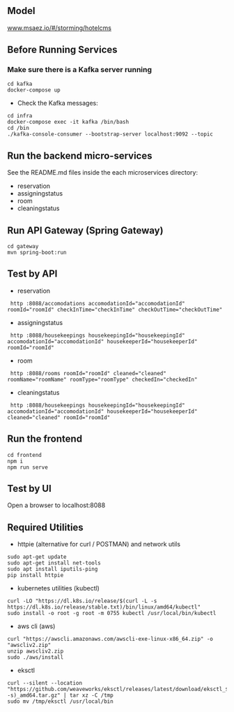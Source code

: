 # 

## Model
www.msaez.io/#/storming/hotelcms

## Before Running Services
### Make sure there is a Kafka server running
```
cd kafka
docker-compose up
```
- Check the Kafka messages:
```
cd infra
docker-compose exec -it kafka /bin/bash
cd /bin
./kafka-console-consumer --bootstrap-server localhost:9092 --topic
```

## Run the backend micro-services
See the README.md files inside the each microservices directory:

- reservation
- assigningstatus
- room
- cleaningstatus


## Run API Gateway (Spring Gateway)
```
cd gateway
mvn spring-boot:run
```

## Test by API
- reservation
```
 http :8088/accomodations accomodationId="accomodationId" roomId="roomId" checkInTime="checkInTime" checkOutTime="checkOutTime" 
```
- assigningstatus
```
 http :8088/housekeepings housekeepingId="housekeepingId" accomodationId="accomodationId" housekeeperId="housekeeperId" roomId="roomId" 
```
- room
```
 http :8088/rooms roomId="roomId" cleaned="cleaned" roomName="roomName" roomType="roomType" checkedIn="checkedIn" 
```
- cleaningstatus
```
 http :8088/housekeepings housekeepingId="housekeepingId" accomodationId="accomodationId" housekeeperId="housekeeperId" cleaned="cleaned" roomId="roomId" 
```


## Run the frontend
```
cd frontend
npm i
npm run serve
```

## Test by UI
Open a browser to localhost:8088

## Required Utilities

- httpie (alternative for curl / POSTMAN) and network utils
```
sudo apt-get update
sudo apt-get install net-tools
sudo apt install iputils-ping
pip install httpie
```

- kubernetes utilities (kubectl)
```
curl -LO "https://dl.k8s.io/release/$(curl -L -s https://dl.k8s.io/release/stable.txt)/bin/linux/amd64/kubectl"
sudo install -o root -g root -m 0755 kubectl /usr/local/bin/kubectl
```

- aws cli (aws)
```
curl "https://awscli.amazonaws.com/awscli-exe-linux-x86_64.zip" -o "awscliv2.zip"
unzip awscliv2.zip
sudo ./aws/install
```

- eksctl 
```
curl --silent --location "https://github.com/weaveworks/eksctl/releases/latest/download/eksctl_$(uname -s)_amd64.tar.gz" | tar xz -C /tmp
sudo mv /tmp/eksctl /usr/local/bin
```

